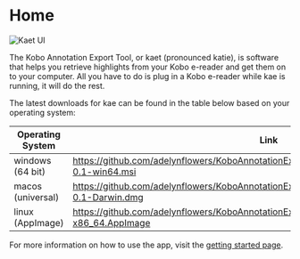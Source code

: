 # Home

![Kaet UI](https://raw.githubusercontent.com/adelynflowers/KoboAnnotationExportTool/master/readme-images/base.png)

The Kobo Annotation Export Tool, or kaet (pronounced katie), is software that helps you retrieve highlights from your Kobo e-reader and get them on to your computer. All you have to do is plug in a Kobo e-reader while kae is running, it will do the rest.

The latest downloads for kae can be found in the table below based on your operating system:

| Operating System  | Link                                     |
| ----------------- | ---------------------------------------- |
| windows (64 bit)  | https://github.com/adelynflowers/KoboAnnotationExportTool/releases/download/latest/kaet-0.1-win64.msi |
| macos (universal) | https://github.com/adelynflowers/KoboAnnotationExportTool/releases/download/latest/kaet-0.1-Darwin.dmg |
| linux (AppImage)  | https://github.com/adelynflowers/KoboAnnotationExportTool/releases/download/latest/kaet-x86_64.AppImage |

For more information on how to use the app, visit the [getting started page](getting-started.md).
